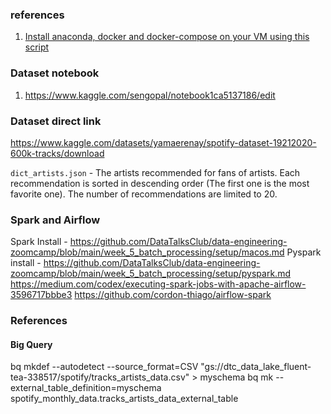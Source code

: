 ### references
1. [Install anaconda, docker and docker-compose on your VM using this script](https://gist.github.com/ankurchavda/367de721b6673762fab48375020df22b)

### Dataset notebook
1. https://www.kaggle.com/sengopal/notebook1ca5137186/edit

### Dataset direct link
https://www.kaggle.com/datasets/yamaerenay/spotify-dataset-19212020-600k-tracks/download

`dict_artists.json` - The artists recommended for fans of artists. Each recommendation is sorted in descending order (The first one is the most favorite one). The number of recommendations are limited to 20.


### Spark and Airflow
Spark Install - https://github.com/DataTalksClub/data-engineering-zoomcamp/blob/main/week_5_batch_processing/setup/macos.md
Pyspark install - https://github.com/DataTalksClub/data-engineering-zoomcamp/blob/main/week_5_batch_processing/setup/pyspark.md
https://medium.com/codex/executing-spark-jobs-with-apache-airflow-3596717bbbe3
https://github.com/cordon-thiago/airflow-spark

### References

#### Big Query
bq mkdef --autodetect --source_format=CSV "gs://dtc_data_lake_fluent-tea-338517/spotify/tracks_artists_data.csv" > myschema
bq mk --external_table_definition=myschema spotify_monthly_data.tracks_artists_data_external_table


